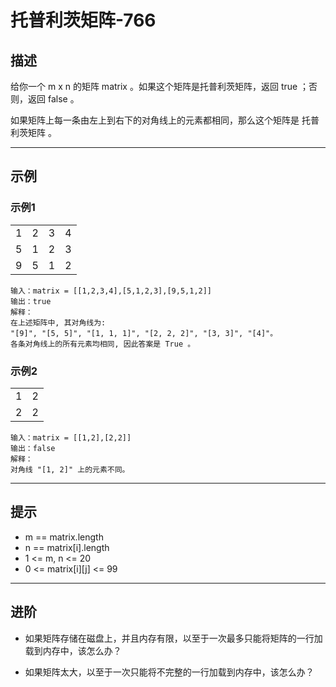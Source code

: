 # 托普利茨矩阵-766
## 描述
给你一个 m x n 的矩阵 matrix 。如果这个矩阵是托普利茨矩阵，返回 true ；否则，返回 false 。  

如果矩阵上每一条由左上到右下的对角线上的元素都相同，那么这个矩阵是 托普利茨矩阵 。 

---  

## 示例
### 示例1
|||||
|--|--|--|--|
|1|2|3|4|
|5|1|2|3|
|9|5|1|2|  

    输入：matrix = [[1,2,3,4],[5,1,2,3],[9,5,1,2]]
    输出：true  
    解释：
    在上述矩阵中, 其对角线为: 
    "[9]", "[5, 5]", "[1, 1, 1]", "[2, 2, 2]", "[3, 3]", "[4]"。 
    各条对角线上的所有元素均相同, 因此答案是 True 。

### 示例2
||| 
|--|--| 
|1|2|
|2|2|  

    输入：matrix = [[1,2],[2,2]]
    输出：false
    解释：
    对角线 "[1, 2]" 上的元素不同。

---

## 提示
- m == matrix.length
- n == matrix[i].length
- 1 <= m, n <= 20
- 0 <= matrix[i][j] <= 99

---

## 进阶
- 如果矩阵存储在磁盘上，并且内存有限，以至于一次最多只能将矩阵的一行加载到内存中，该怎么办？  
  
- 如果矩阵太大，以至于一次只能将不完整的一行加载到内存中，该怎么办？